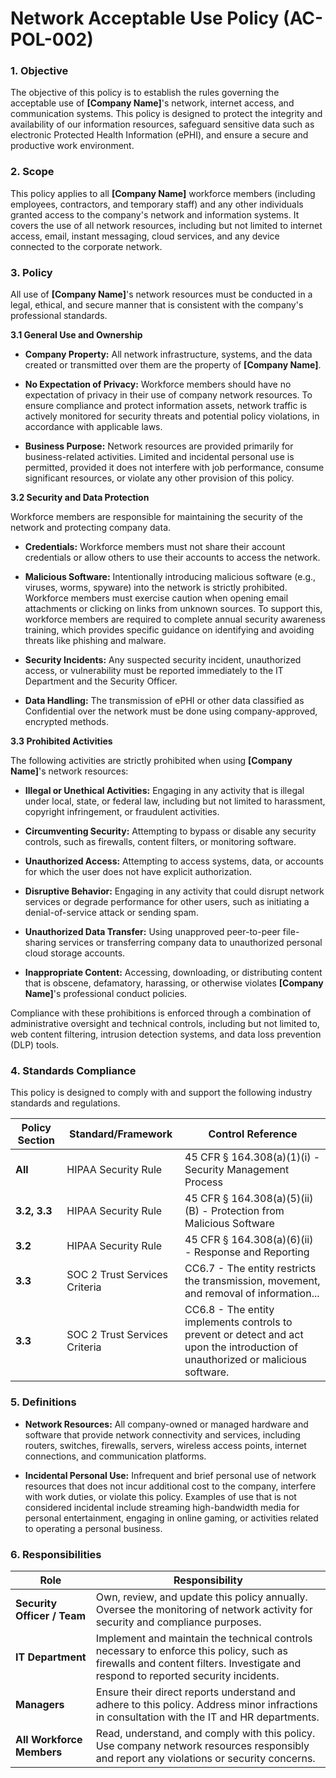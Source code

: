# Network Acceptable Use Policy (AC-POL-002)

### 1. Objective

The objective of this policy is to establish the rules governing the acceptable use of **[Company Name]**'s network, internet access, and communication systems. This policy is designed to protect the integrity and availability of our information resources, safeguard sensitive data such as electronic Protected Health Information (ePHI), and ensure a secure and productive work environment.

### 2. Scope

This policy applies to all **[Company Name]** workforce members (including employees, contractors, and temporary staff) and any other individuals granted access to the company's network and information systems. It covers the use of all network resources, including but not limited to internet access, email, instant messaging, cloud services, and any device connected to the corporate network.

### 3. Policy

All use of **[Company Name]**'s network resources must be conducted in a legal, ethical, and secure manner that is consistent with the company's professional standards.

**3.1 General Use and Ownership**

- **Company Property:** All network infrastructure, systems, and the data created or transmitted over them are the property of **[Company Name]**.
    
- **No Expectation of Privacy:** Workforce members should have no expectation of privacy in their use of company network resources. To ensure compliance and protect information assets, network traffic is actively monitored for security threats and potential policy violations, in accordance with applicable laws.
    
- **Business Purpose:** Network resources are provided primarily for business-related activities. Limited and incidental personal use is permitted, provided it does not interfere with job performance, consume significant resources, or violate any other provision of this policy.
    

**3.2 Security and Data Protection**

Workforce members are responsible for maintaining the security of the network and protecting company data.

- **Credentials:** Workforce members must not share their account credentials or allow others to use their accounts to access the network.
    
- **Malicious Software:** Intentionally introducing malicious software (e.g., viruses, worms, spyware) into the network is strictly prohibited. Workforce members must exercise caution when opening email attachments or clicking on links from unknown sources. To support this, workforce members are required to complete annual security awareness training, which provides specific guidance on identifying and avoiding threats like phishing and malware.
    
- **Security Incidents:** Any suspected security incident, unauthorized access, or vulnerability must be reported immediately to the IT Department and the Security Officer.
    
- **Data Handling:** The transmission of ePHI or other data classified as Confidential over the network must be done using company-approved, encrypted methods.
    

**3.3 Prohibited Activities**

The following activities are strictly prohibited when using **[Company Name]**'s network resources:

- **Illegal or Unethical Activities:** Engaging in any activity that is illegal under local, state, or federal law, including but not limited to harassment, copyright infringement, or fraudulent activities.
    
- **Circumventing Security:** Attempting to bypass or disable any security controls, such as firewalls, content filters, or monitoring software.
    
- **Unauthorized Access:** Attempting to access systems, data, or accounts for which the user does not have explicit authorization.
    
- **Disruptive Behavior:** Engaging in any activity that could disrupt network services or degrade performance for other users, such as initiating a denial-of-service attack or sending spam.
    
- **Unauthorized Data Transfer:** Using unapproved peer-to-peer file-sharing services or transferring company data to unauthorized personal cloud storage accounts.
    
- **Inappropriate Content:** Accessing, downloading, or distributing content that is obscene, defamatory, harassing, or otherwise violates **[Company Name]**'s professional conduct policies.
    

Compliance with these prohibitions is enforced through a combination of administrative oversight and technical controls, including but not limited to, web content filtering, intrusion detection systems, and data loss prevention (DLP) tools.

### 4. Standards Compliance

This policy is designed to comply with and support the following industry standards and regulations.

| **Policy Section** | **Standard/Framework**        | **Control Reference**                                                                                                            |
| ------------------ | ----------------------------- | -------------------------------------------------------------------------------------------------------------------------------- |
| **All**            | HIPAA Security Rule           | 45 CFR § 164.308(a)(1)(i) - Security Management Process                                                                          |
| **3.2, 3.3**       | HIPAA Security Rule           | 45 CFR § 164.308(a)(5)(ii)(B) - Protection from Malicious Software                                                               |
| **3.2**            | HIPAA Security Rule           | 45 CFR § 164.308(a)(6)(ii) - Response and Reporting                                                                              |
| **3.3**            | SOC 2 Trust Services Criteria | CC6.7 - The entity restricts the transmission, movement, and removal of information...                                           |
| **3.3**            | SOC 2 Trust Services Criteria | CC6.8 - The entity implements controls to prevent or detect and act upon the introduction of unauthorized or malicious software. |

### 5. Definitions

- **Network Resources:** All company-owned or managed hardware and software that provide network connectivity and services, including routers, switches, firewalls, servers, wireless access points, internet connections, and communication platforms.
    
- **Incidental Personal Use:** Infrequent and brief personal use of network resources that does not incur additional cost to the company, interfere with work duties, or violate this policy. Examples of use that is not considered incidental include streaming high-bandwidth media for personal entertainment, engaging in online gaming, or activities related to operating a personal business.
    

### 6. Responsibilities

| **Role**                    | **Responsibility**                                                                                                                                                             |
| --------------------------- | ------------------------------------------------------------------------------------------------------------------------------------------------------------------------------ |
| **Security Officer / Team** | Own, review, and update this policy annually. Oversee the monitoring of network activity for security and compliance purposes.                                                 |
| **IT Department**           | Implement and maintain the technical controls necessary to enforce this policy, such as firewalls and content filters. Investigate and respond to reported security incidents. |
| **Managers**                | Ensure their direct reports understand and adhere to this policy. Address minor infractions in consultation with the IT and HR departments.                                    |
| **All Workforce Members**   | Read, understand, and comply with this policy. Use company network resources responsibly and report any violations or security concerns.                                       |